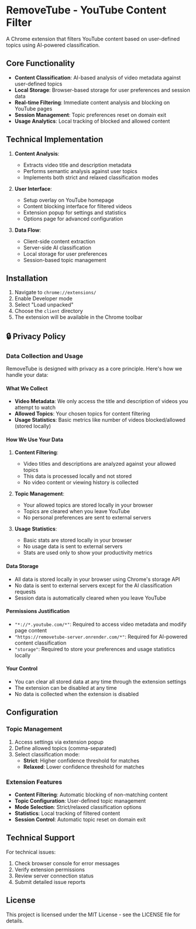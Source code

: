 # RemoveTube - YouTube Content Filter

A Chrome extension that filters YouTube content based on user-defined topics using AI-powered classification.

## Core Functionality

- **Content Classification**: AI-based analysis of video metadata against user-defined topics
- **Local Storage**: Browser-based storage for user preferences and session data
- **Real-time Filtering**: Immediate content analysis and blocking on YouTube pages
- **Session Management**: Topic preferences reset on domain exit
- **Usage Analytics**: Local tracking of blocked and allowed content

## Technical Implementation

1. **Content Analysis**:
   - Extracts video title and description metadata
   - Performs semantic analysis against user topics
   - Implements both strict and relaxed classification modes

2. **User Interface**:
   - Setup overlay on YouTube homepage
   - Content blocking interface for filtered videos
   - Extension popup for settings and statistics
   - Options page for advanced configuration

3. **Data Flow**:
   - Client-side content extraction
   - Server-side AI classification
   - Local storage for user preferences
   - Session-based topic management

## Installation

1. Navigate to `chrome://extensions/`
2. Enable Developer mode
3. Select "Load unpacked"
4. Choose the `client` directory
5. The extension will be available in the Chrome toolbar

## 🔒 Privacy Policy

### Data Collection and Usage

RemoveTube is designed with privacy as a core principle. Here's how we handle your data:

#### What We Collect
- **Video Metadata**: We only access the title and description of videos you attempt to watch
- **Allowed Topics**: Your chosen topics for content filtering
- **Usage Statistics**: Basic metrics like number of videos blocked/allowed (stored locally)

#### How We Use Your Data
1. **Content Filtering**: 
   - Video titles and descriptions are analyzed against your allowed topics
   - This data is processed locally and not stored
   - No video content or viewing history is collected

2. **Topic Management**:
   - Your allowed topics are stored locally in your browser
   - Topics are cleared when you leave YouTube
   - No personal preferences are sent to external servers

3. **Usage Statistics**:
   - Basic stats are stored locally in your browser
   - No usage data is sent to external servers
   - Stats are used only to show your productivity metrics

#### Data Storage
- All data is stored locally in your browser using Chrome's storage API
- No data is sent to external servers except for the AI classification requests
- Session data is automatically cleared when you leave YouTube

#### Permissions Justification
- `"*://*.youtube.com/*"`: Required to access video metadata and modify page content
- `"https://removetube-server.onrender.com/*"`: Required for AI-powered content classification
- `"storage"`: Required to store your preferences and usage statistics locally

#### Your Control
- You can clear all stored data at any time through the extension settings
- The extension can be disabled at any time
- No data is collected when the extension is disabled

## Configuration

### Topic Management

1. Access settings via extension popup
2. Define allowed topics (comma-separated)
3. Select classification mode:
   - **Strict**: Higher confidence threshold for matches
   - **Relaxed**: Lower confidence threshold for matches

### Extension Features

- **Content Filtering**: Automatic blocking of non-matching content
- **Topic Configuration**: User-defined topic management
- **Mode Selection**: Strict/relaxed classification options
- **Statistics**: Local tracking of filtered content
- **Session Control**: Automatic topic reset on domain exit

## Technical Support

For technical issues:
1. Check browser console for error messages
2. Verify extension permissions
3. Review server connection status
4. Submit detailed issue reports

## License

This project is licensed under the MIT License - see the LICENSE file for details.
